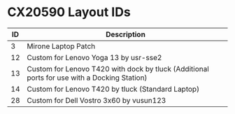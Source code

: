 # CX20590 Layout IDs

| ID | Description |
|---|---|
| 3 | Mirone Laptop Patch |
| 12 | Custom for Lenovo Yoga 13 by usr-sse2 |
| 13 | Custom for Lenovo T420 with dock by tluck (Additional ports for use with a Docking Station) |
| 14 | Custom for Lenovo T420 by tluck (Standard Laptop) |
| 28 | Custom for Dell Vostro 3x60 by vusun123 |
